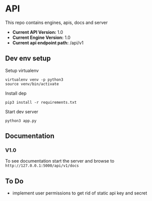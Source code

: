 # API

This repo contains engines, apis, docs and server

- **Current API Version:** 1.0
- **Current Engine Version:** 1.0
- **Current api endpoint path:** /api/v1

## Dev env setup
Setup virtualenv
```
virtualenv venv -p python3
source venv/bin/activate
```

Install dep
```
pip3 install -r requirements.txt
```

Start dev server
```
python3 app.py
```

## Documentation
### V1.0
To see documentation start the server and browse to `http://127.0.0.1:5000/api/v1/docs`

## To Do
- implement user permissions to get rid of static api key and secret
